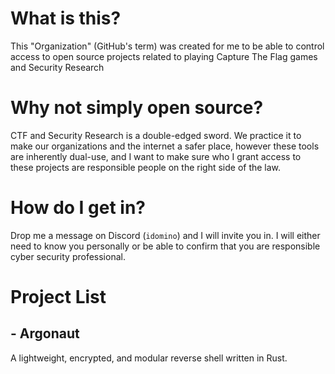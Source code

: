 # What is this?

This "Organization" (GitHub's term) was created for me to be able to control access to open source projects related to playing Capture The Flag games and Security Research

# Why not simply open source?

CTF and Security Research is a double-edged sword. We practice it to make our organizations and the internet a safer place, however these tools are inherently dual-use, and I want to make sure who I grant access to these projects are responsible people on the right side of the law.

# How do I get in?

Drop me a message on Discord (`idomino`) and I will invite you in. I will either need to know you personally or be able to confirm that you are responsible cyber security professional.

# Project List

## - Argonaut
A lightweight, encrypted, and modular reverse shell written in Rust.

